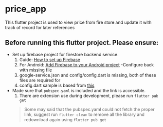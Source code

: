 # price_app
This flutter project is used to view price from fire store and update it with track of record for later references  

## Before running this flutter project. Please ensure:

- Set up firebase project for firestore backend service.
  1. Guide: [How to set up Firebase](https://firebase.google.com/docs/guides)
  2. For Android: [Add Firebase to your Android project](https://firebase.google.com/docs/android/setup)
-Configure back with missing file
  1. google-service.json and config/config.dart is missing, both of these files are required for
  2. config.dart sample is based from [this](https://github.com/firebase/flutterfire/blob/master/packages/cloud_firestore/cloud_firestore/example/lib/firebase_config.dart)
- Made sure that `pubspec.yaml` is included and the link is accessible. 
  1. There are extension use during development, please run `flutter pub get`
  >Some may said that the pubspec.yaml could not fetch the proper link, suggest run `flutter clean` to remove all the library and redownload again using `flutter pub get`
